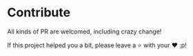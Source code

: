 # Contribute

All kinds of PR are welcomed, including crazy change!

If this project helped you a bit, please leave a ⭐ with your ❤ :p!
